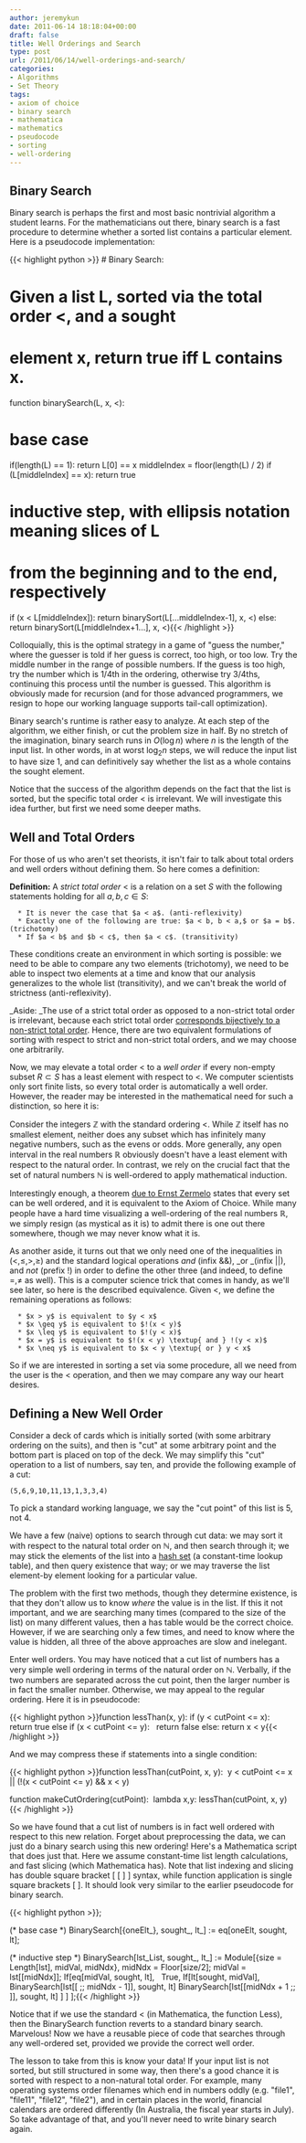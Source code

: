 ```yaml
---
author: jeremykun
date: 2011-06-14 18:18:04+00:00
draft: false
title: Well Orderings and Search
type: post
url: /2011/06/14/well-orderings-and-search/
categories:
- Algorithms
- Set Theory
tags:
- axiom of choice
- binary search
- mathematica
- mathematics
- pseudocode
- sorting
- well-ordering
---
```


## Binary Search


Binary search is perhaps the first and most basic nontrivial algorithm a student learns. For the mathematicians out there, binary search is a fast procedure to determine whether a sorted list contains a particular element. Here is a pseudocode implementation:

{{< highlight python >}}
# Binary Search:
# Given a list L, sorted via the total order <, and a sought
# element x, return true iff L contains x.

function binarySearch(L, x, <):
   # base case
   if(length(L) == 1):
      return L[0] == x
   middleIndex = floor(length(L) / 2)
   if (L[middleIndex] == x):
      return true

   # inductive step, with ellipsis notation meaning slices of L
   # from the beginning and to the end, respectively
   if (x < L[middleIndex]):
      return binarySort(L[...middleIndex-1], x, <)
   else:
      return binarySort(L[middleIndex+1...], x, <){{< /highlight >}}

Colloquially, this is the optimal strategy in a game of "guess the number," where the guesser is told if her guess is correct, too high, or too low. Try the middle number in the range of possible numbers. If the guess is too high, try the number which is 1/4th in the ordering, otherwise try 3/4ths, continuing this process until the number is guessed. This algorithm is obviously made for recursion (and for those advanced programmers, we resign to hope our working language supports tail-call optimization).

Binary search's runtime is rather easy to analyze. At each step of the algorithm, we either finish, or cut the problem size in half. By no stretch of the imagination, binary search runs in $O(\log n)$ where $n$ is the length of the input list. In other words, in at worst $\log_2 n$ steps, we will reduce the input list to have size 1, and can definitively say whether the list as a whole contains the sought element.

Notice that the success of the algorithm depends on the fact that the list is sorted, but the specific total order $<$ is irrelevant. We will investigate this idea further, but first we need some deeper maths.


## Well and Total Orders


For those of us who aren't set theorists, it isn't fair to talk about total orders and well orders without defining them. So here comes a definition:

**Definition:** A _strict total order_ $<$ is a relation on a set $S$ with the following statements holding for all $a, b, c \in S$:



	  * It is never the case that $a < a$. (anti-reflexivity)
	  * Exactly one of the following are true: $a < b, b < a,$ or $a = b$. (trichotomy)
	  * If $a < b$ and $b < c$, then $a < c$. (transitivity)

These conditions create an environment in which sorting is possible: we need to be able to compare any two elements (trichotomy), we need to be able to inspect two elements at a time and know that our analysis generalizes to the whole list (transitivity), and we can't break the world of strictness (anti-reflexivity).

_Aside: _The use of a strict total order as opposed to a non-strict total order is irrelevant, because each strict total order [corresponds bijectively to a non-strict total order](http://en.wikipedia.org/wiki/Total_order#Strict_total_order). Hence, there are two equivalent formulations of sorting with respect to strict and non-strict total orders, and we may choose one arbitrarily.

Now, we may elevate a total order $<$ to a _well order_ if every non-empty subset $R \subset S$ has a least element with respect to $<$. We computer scientists only sort finite lists, so every total order is automatically a well order. However, the reader may be interested in the mathematical need for such a distinction, so here it is:

Consider the integers $\mathbb{Z}$ with the standard ordering $<$. While $\mathbb{Z}$ itself has no smallest element, neither does any subset which has infinitely many negative numbers, such as the evens or odds. More generally, any open interval in the real numbers $\mathbb{R}$ obviously doesn't have a least element with respect to the natural order. In contrast, we rely on the crucial fact that the set of natural numbers $\mathbb{N}$ is well-ordered to apply mathematical induction.

Interestingly enough, a theorem [due to Ernst Zermelo](http://en.wikipedia.org/wiki/Well-ordering_theorem) states that every set can be well ordered, and it is equivalent to the Axiom of Choice. While many people have a hard time visualizing a well-ordering of the real numbers $\mathbb{R}$, we simply resign (as mystical as it is) to admit there is one out there somewhere, though we may never know what it is.

As another aside, it turns out that we only need one of the inequalities in $(<, \leq, >, \geq)$ and the standard logical operations _and_ (infix &&), _or _(infix ||), and _not_ (prefix !) in order to define the other three (and indeed, to define $=, \neq$ as well). This is a computer science trick that comes in handy, as we'll see later, so here is the described equivalence. Given $<$, we define the remaining operations as follows:



	  * $x > y$ is equivalent to $y < x$
	  * $x \geq y$ is equivalent to $!(x < y)$
	  * $x \leq y$ is equivalent to $!(y < x)$
	  * $x = y$ is equivalent to $!(x < y) \textup{ and } !(y < x)$
	  * $x \neq y$ is equivalent to $x < y \textup{ or } y < x$

So if we are interested in sorting a set via some procedure, all we need from the user is the $<$ operation, and then we may compare any way our heart desires.


## Defining a New Well Order


Consider a deck of cards which is initially sorted (with some arbitrary ordering on the suits), and then is "cut" at some arbitrary point and the bottom part is placed on top of the deck. We may simplify this "cut" operation to a list of numbers, say ten, and provide the following example of a cut:

    
    (5,6,9,10,11,13,1,3,3,4)


To pick a standard working language, we say the "cut point" of this list is 5, not 4.

We have a few (naive) options to search through cut data: we may sort it with respect to the natural total order on $\mathbb{N}$, and then search through it; we may stick the elements of the list into a [hash set](http://en.wikipedia.org/wiki/Hash_table) (a constant-time lookup table), and then query existence that way; or we may traverse the list element-by element looking for a particular value.

The problem with the first two methods, though they determine existence, is that they don't allow us to know _where_ the value is in the list. If this it not important, and we are searching many times (compared to the size of the list) on many different values, then a has table would be the correct choice. However, if we are searching only a few times, and need to know where the value is hidden, all three of the above approaches are slow and inelegant.

Enter well orders. You may have noticed that a cut list of numbers has a very simple well ordering in terms of the natural order on $\mathbb{N}$. Verbally, if the two numbers are separated across the cut point, then the larger number is in fact the smaller number. Otherwise, we may appeal to the regular ordering. Here it is in pseudocode:

{{< highlight python >}}function lessThan(x, y):
   if (y < cutPoint <= x):
      return true
   else if (x < cutPoint <= y):
      return false
   else:
      return x < y{{< /highlight >}}

And we may compress these if statements into a single condition:

{{< highlight python >}}function lessThan(cutPoint, x, y): 
   y < cutPoint <= x || (!(x < cutPoint <= y) && x < y)

function makeCutOrdering(cutPoint): 
   lambda x,y: lessThan(cutPoint, x, y){{< /highlight >}}

So we have found that a cut list of numbers is in fact well ordered with respect to this new relation. Forget about preprocessing the data, we can just do a binary search using this new ordering! Here's a Mathematica script that does just that. Here we assume constant-time list length calculations, and fast slicing (which Mathematica has). Note that list indexing and slicing has double square bracket [ [ ] ] syntax, while function application is single square brackets [ ]. It should look very similar to the earlier pseudocode for binary search.

{{< highlight python >}};

(* base case *)
BinarySearch[{oneElt_}, sought_, lt_] := eq[oneElt, sought, lt];

(* inductive step *)
BinarySearch[lst_List, sought_, lt_] :=
   Module[{size = Length[lst], midVal, midNdx},
      midNdx = Floor[size/2];
      midVal = lst[[midNdx]];
      If[eq[midVal, sought, lt],
         True,
         If[lt[sought, midVal],
            BinarySearch[lst[[ ;; midNdx - 1]], sought, lt]
            BinarySearch[lst[[midNdx + 1 ;; ]], sought, lt]
         ]
      ]
   ];{{< /highlight >}}

Notice that if we use the standard $<$ (in Mathematica, the function Less), then the BinarySearch function reverts to a standard binary search. Marvelous! Now we have a reusable piece of code that searches through any well-ordered set, provided we provide the correct well order.

The lesson to take from this is know your data! If your input list is not sorted, but still structured in some way, then there's a good chance it is sorted with respect to a non-natural total order. For example, many operating systems order filenames which end in numbers oddly (e.g. "file1", "file11", "file12", "file2"), and in certain places in the world, financial calendars are ordered differently (In Australia, the fiscal year starts in July). So take advantage of that, and you'll never need to write binary search again.
